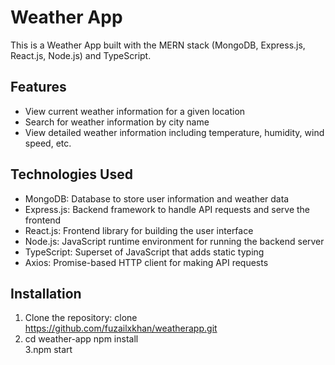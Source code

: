 # Weather App

This is a Weather App built with the MERN stack (MongoDB, Express.js, React.js, Node.js) and TypeScript.

## Features

- View current weather information for a given location
- Search for weather information by city name
- View detailed weather information including temperature, humidity, wind speed, etc.

## Technologies Used

- MongoDB: Database to store user information and weather data
- Express.js: Backend framework to handle API requests and serve the frontend
- React.js: Frontend library for building the user interface
- Node.js: JavaScript runtime environment for running the backend server
- TypeScript: Superset of JavaScript that adds static typing
- Axios: Promise-based HTTP client for making API requests

## Installation

1. Clone the repository:
 clone https://github.com/fuzailxkhan/weatherapp.git
2. cd weather-app
npm install
<br/>3.npm start
